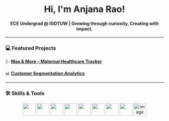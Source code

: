 <h1 align="center">Hi, I'm Anjana Rao!</h1>
<h4 align="center">ECE Undergrad @ IGDTUW | Growing through curiosity, Creating with impact.</h4>

--- 

### 💻 Featured Projects

🩺 **[Maa & More – Maternal Healthcare Tracker](https://github.com/anjanaarao/maa-and-more-website)**   

📊 **[Customer Segmentation Analytics](https://github.com/anjanaarao/Customer-Segmentation)**   

---

### 🛠 Skills & Tools

<p align="center">
  <img src="https://cdn.jsdelivr.net/gh/devicons/devicon/icons/html5/html5-original.svg" width="40" height="40"/>
  <img src="https://cdn.jsdelivr.net/gh/devicons/devicon/icons/css3/css3-original.svg" width="40" height="40"/>
  <img src="https://cdn.jsdelivr.net/gh/devicons/devicon/icons/javascript/javascript-original.svg" width="40" height="40"/>
  <img src="https://cdn.jsdelivr.net/gh/devicons/devicon/icons/jupyter/jupyter-original.svg" width="40" height="40"/>
  <img src="https://cdn.jsdelivr.net/gh/devicons/devicon/icons/java/java-original.svg" width="40" height="40"/>
  <img src="https://cdn.jsdelivr.net/gh/devicons/devicon/icons/cplusplus/cplusplus-original.svg" width="40" height="40"/>
  <img src="https://cdn.jsdelivr.net/gh/devicons/devicon/icons/python/python-original.svg" width="40" height="40"/>
  <img src="https://colab.research.google.com/img/colab_favicon_256px.png" width="40" height="40"/>
  <img width="40" height="40" alt="image" src="https://github.com/user-attachments/assets/8c2470af-2137-46d7-aeb2-6c8a59279379" />

</p>
